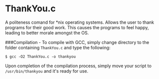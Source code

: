 # ThankYou.c
A politeness comand for *nix operating systems. Allows the user to 
thank programs for their good work. This causes the programs to feel 
happy, leading to better morale amongst the OS.

###Compilation - 
To compile with GCC, simply change directory to the folder containing
`ThankYou.c` and type the following:
```
$ gcc -O2 ThankYou.c -o thankyou
```
Upon completion of the compilation process, simply move your script 
to `/usr/bin/thankyou` and it's ready for use. 
